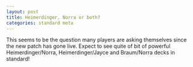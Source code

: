 ```yaml
---
layout: post
title: Heimerdinger, Norra or both?
categories: standard meta
---
```


This seems to be the question many players are asking themselves since the new patch has gone live. Expect to see quite of bit of powerful Heimerdinger/Norra, Heimerdinger/Jayce and Braum/Norra decks in standard!

